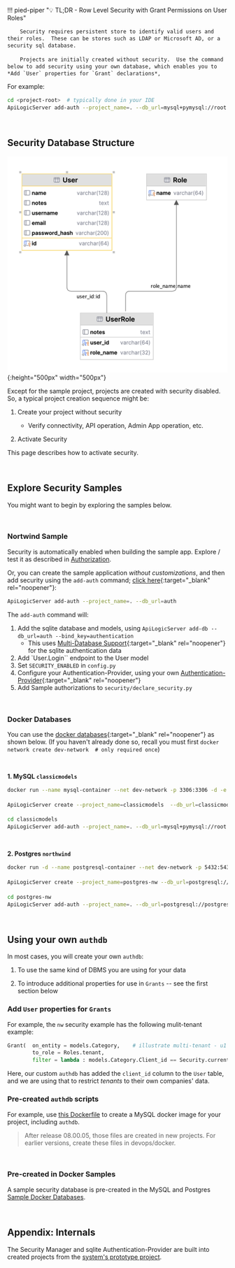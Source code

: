 !!! pied-piper ":bulb: TL;DR - Row Level Security with Grant Permissions on User Roles"

        Security requires persistent store to identify valid users and their roles.  These can be stores such as LDAP or Microsoft AD, or a security sql database.

        Projects are initially created without security.  Use the command below to add security using your own database, which enables you to *Add `User` properties for `Grant` declarations*,

For example:

```bash
cd <project-root>  # typically done in your IDE
ApiLogicServer add-auth --project_name=. --db_url=mysql+pymysql://root:p@localhost:3306/authdb
```        

&nbsp;

## Security Database Structure

![authdb](images/security/authdb.png){:height="500px" width="500px"}

Except for the sample project, projects are created with security disabled.  So, a typical project creation sequence might be:

1. Create your project without security

    * Verify connectivity, API operation, Admin App operation, etc.

2. Activate Security

This page describes how to activate security.

&nbsp;

## Explore Security Samples

You might want to begin by exploring the samples below.

&nbsp;

### Nortwind Sample

Security is automatically enabled when building the sample app.  Explore / test it as described in [Authorization](../Security-Authorization/#sample).

Or, you can create the sample application _without customizations_, and then add security using the `add-auth` command; [click here](../Sample-Database/#activate-security){:target="_blank" rel="noopener"}:

```bash
ApiLogicServer add-auth --project_name=. --db_url=auth
```

The `add-auth` command will:

1. Add the sqlite database and models, using `ApiLogicServer add-db --db_url=auth --bind_key=authentication`
    * This uses [Multi-Database Support](../Data-Model-Multi){:target="_blank" rel="noopener"} for the sqlite authentication data
2. Add `User.Login`` endpoint to the User model
3. Set `SECURITY_ENABLED` in `config.py`
4. Configure your Authentication-Provider, using your own [Authentication-Provider](../Security-Authentication-Provider){:target="_blank" rel="noopener"}
5. Add Sample authorizations to `security/declare_security.py`

&nbsp;

### Docker Databases

You can use the [docker databases](../Database-Docker){:target="_blank" rel="noopener"} as shown below.  (If you haven't already done so, recall you must first `docker network create dev-network  # only required once`)

&nbsp;

**1. MySQL `classicmodels`**

```bash
docker run --name mysql-container --net dev-network -p 3306:3306 -d -e MYSQL_ROOT_PASSWORD=p apilogicserver/mysql8.0:latest

ApiLogicServer create --project_name=classicmodels  --db_url=classicmodels

cd classicmodels
ApiLogicServer add-auth --project_name=. --db_url=mysql+pymysql://root:p@localhost:3306/authdb
```
&nbsp;

**2. Postgres `northwind`**

```bash
docker run -d --name postgresql-container --net dev-network -p 5432:5432 -e PGDATA=/pgdata -e POSTGRES_PASSWORD=p apilogicserver/postgres:latest

ApiLogicServer create --project_name=postgres-nw --db_url=postgresql://postgres:p@localhost/postgres

cd postgres-nw
ApiLogicServer add-auth --project_name=. --db_url=postgresql://postgres:p@localhost/authdb
```


&nbsp;

## Using your own `authdb`

In most cases, you will create your own `authdb`:

1. To use the same kind of DBMS you are using for your data

2. To introduce additional properties for use in `Grants` -- see the first section below


### Add `User` properties for `Grants`

For example, the `nw` security example has the following mulit-tenant example:

```python
Grant(  on_entity = models.Category,    # illustrate multi-tenant - u1 shows only row 1
        to_role = Roles.tenant,
        filter = lambda : models.Category.Client_id == Security.current_user().client_id)  # User table attributes
```

Here, our custom `authdb` has added the `client_id` column to the `User` table, and we are using that to restrict _tenants_ to their own companies' data.


### Pre-created `authdb` scripts

For example, use [this Dockerfile](https://github.com/valhuber/ApiLogicServer/tree/main/api_logic_server_cli/project_prototype/devops/docker) to create a MySQL docker image for your project, including `authdb`.

> After release 08.00.05, those files are created in new projects.  For earlier versions, create these files in devops/docker.

&nbsp;

### Pre-created in Docker Samples

A sample security database is pre-created in the MySQL and Postgres [Sample Docker Databases](../Database-Docker).

&nbsp;

## Appendix: Internals

The Security Manager and sqlite Authentication-Provider are built into created projects from the [system's prototype project](https://github.com/valhuber/ApiLogicServer/tree/main/api_logic_server_cli/project_prototype_nw).
